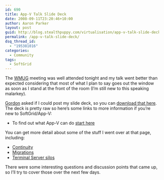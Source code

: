 ```yaml
---
id: 690
title: App-V Talk Slide Deck
date: 2008-09-11T23:20:46+10:00
author: Aaron Parker
layout: post
guid: http://blog.stealthpuppy.com/virtualisation/app-v-talk-slide-deck
permalink: /app-v-talk-slide-deck/
dsq_thread_id:
  - "195381016"
categories:
  - Community
tags:
  - SoftGrid
---
```

The [WMUG](http://wmug.co.uk/default.aspx) meeting was well attended tonight and my talk went better than expected considering that most of what I plan to say goes out the window as soon as I stand at the front of the room (I&#8217;m still new to this speaking malarkey).

[Gordon](http://www.inframon.com/) asked if I could post my slide deck, so you can [download that here](http://cid-74b5baa3414de283.skydrive.live.com/self.aspx/Public/Microsoft%20Application%20Virtualisation%20v2.pptx). The deck is pretty raw so here&#8217;s some links to more information if you&#8217;re new to SoftGrid/App-V:

  * To find out what App-V can do [start here](http://www.microsoft.com/systemcenter/softgrid/solutions/default.mspx)

You can get more detail about some of the stuff I went over at that page, including:

  * [Continuity](http://www.microsoft.com/systemcenter/softgrid/solutions/continuity.mspx)
  * [Migrations](http://www.microsoft.com/systemcenter/softgrid/solutions/migration.mspx)
  * [Terminal Server silos](http://www.microsoft.com/systemcenter/softgrid/solutions/sbc.mspx)

There were some interesting questions and discussion points that came up, so I&#8217;ll try to cover those over the next few days.